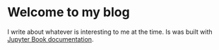 # Welcome to my blog

I write about whatever is interesting to me at the time.  Is was built with [Jupyter Book documentation](https://jupyterbook.org).


```{tableofcontents}
```
